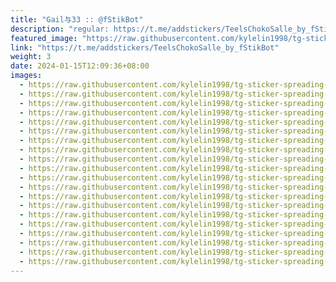 ```yaml
---
title: "Gail与33 :: @fStikBot"
description: "regular: https://t.me/addstickers/TeelsChokoSalle_by_fStikBot"
featured_image: "https://raw.githubusercontent.com/kylelin1998/tg-sticker-spreading-worldwide-images/main/img/bf21c424-a5f0-4cd8-9cff-76a6739da3a7.jpg"
link: "https://t.me/addstickers/TeelsChokoSalle_by_fStikBot"
weight: 3
date: 2024-01-15T12:09:36+08:00
images:
  - https://raw.githubusercontent.com/kylelin1998/tg-sticker-spreading-worldwide-images/main/img/bf21c424-a5f0-4cd8-9cff-76a6739da3a7.jpg
  - https://raw.githubusercontent.com/kylelin1998/tg-sticker-spreading-worldwide-images/main/img/4c239500-26b2-437a-bd81-1bd143de092e.jpg
  - https://raw.githubusercontent.com/kylelin1998/tg-sticker-spreading-worldwide-images/main/img/bd56ee6f-a7ca-48eb-bdc4-3962cf69a420.jpg
  - https://raw.githubusercontent.com/kylelin1998/tg-sticker-spreading-worldwide-images/main/img/8df7dcda-04a2-4695-a0cd-b3f62244d5f7.jpg
  - https://raw.githubusercontent.com/kylelin1998/tg-sticker-spreading-worldwide-images/main/img/9ed439aa-0f8b-4f33-b50e-41f578000d2e.jpg
  - https://raw.githubusercontent.com/kylelin1998/tg-sticker-spreading-worldwide-images/main/img/19119671-316d-405d-a64c-761978a13ae2.jpg
  - https://raw.githubusercontent.com/kylelin1998/tg-sticker-spreading-worldwide-images/main/img/02013386-7f89-4604-ada6-c7d39625325f.jpg
  - https://raw.githubusercontent.com/kylelin1998/tg-sticker-spreading-worldwide-images/main/img/a3b3a8c9-8140-4be6-abb2-6164ba1a64a8.jpg
  - https://raw.githubusercontent.com/kylelin1998/tg-sticker-spreading-worldwide-images/main/img/61a67951-750d-439d-9fe2-81650d4f118c.jpg
  - https://raw.githubusercontent.com/kylelin1998/tg-sticker-spreading-worldwide-images/main/img/fb2939ee-ae37-428d-b413-aa53267a35a2.jpg
  - https://raw.githubusercontent.com/kylelin1998/tg-sticker-spreading-worldwide-images/main/img/a44ed886-69db-4df7-b107-df42fdb4e407.jpg
  - https://raw.githubusercontent.com/kylelin1998/tg-sticker-spreading-worldwide-images/main/img/7baaffe5-22b8-40ea-ae38-b0a77c7e9876.jpg
  - https://raw.githubusercontent.com/kylelin1998/tg-sticker-spreading-worldwide-images/main/img/f9466279-c470-41db-b4b0-1712741b6568.jpg
  - https://raw.githubusercontent.com/kylelin1998/tg-sticker-spreading-worldwide-images/main/img/215ff330-1317-4b8f-8755-c909dcc706bd.jpg
  - https://raw.githubusercontent.com/kylelin1998/tg-sticker-spreading-worldwide-images/main/img/2a566526-05d6-4726-b376-09f31e843a11.jpg
  - https://raw.githubusercontent.com/kylelin1998/tg-sticker-spreading-worldwide-images/main/img/49d7a8e0-13f2-4267-bb43-50901d9b928d.jpg
  - https://raw.githubusercontent.com/kylelin1998/tg-sticker-spreading-worldwide-images/main/img/9bb3bea6-6f13-42dd-99c6-40eaec0bf34f.jpg
  - https://raw.githubusercontent.com/kylelin1998/tg-sticker-spreading-worldwide-images/main/img/797aab80-5b7c-4aa7-beb2-04663c0572f2.jpg
  - https://raw.githubusercontent.com/kylelin1998/tg-sticker-spreading-worldwide-images/main/img/9a9d66ab-b667-4cba-b9dc-54fbd2268263.jpg
  - https://raw.githubusercontent.com/kylelin1998/tg-sticker-spreading-worldwide-images/main/img/1645072f-927e-45a3-a1bd-620924939ca6.jpg
---
```

